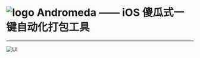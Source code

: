 # ![logo](https://github.com/liucaide/Andromeda/blob/master/imags/Andromeda.png)  Andromeda —— iOS 傻瓜式一键自动化打包工具
---

![UI](https://github.com/liucaide/Andromeda/blob/master/imags/QQ20181122-181358.png)


